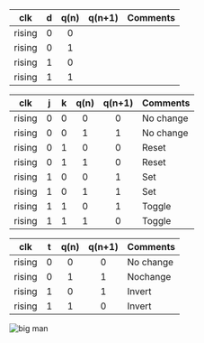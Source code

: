 
 | **clk** | **d** | **q(n)** | **q(n+1)** | **Comments** |
   | :-: | :-: | :-: | :-: | :-- |
   | rising | 0 | 0 |  |  |
   | rising | 0 | 1 |  |  |
   | rising | 1 | 0 |  |  |
   | rising | 1 | 1 |  |  |

   | **clk** | **j** | **k** | **q(n)** | **q(n+1)** | **Comments** |
   | :-: | :-: | :-: | :-: | :-: | :-- |
   | rising | 0 | 0 | 0 | 0 | No change |
   | rising | 0 | 0 | 1 | 1 | No change |
   | rising | 0 | 1 | 0 | 0 | Reset |
   | rising | 0 | 1 | 1 | 0 | Reset |
   | rising | 1 | 0 | 0 | 1 | Set |
   | rising | 1 | 0 | 1 | 1 | Set |
   | rising | 1 | 1 | 0 | 1 | Toggle |
   | rising | 1 | 1 | 1 | 0 | Toggle |

   | **clk** | **t** | **q(n)** | **q(n+1)** | **Comments** |
   | :-: | :-: | :-: | :-: | :-- |
   | rising | 0 | 0 | 0 | No change |
   | rising | 0 | 1 | 1 | Nochange |
   | rising | 1 | 0 | 1 | Invert |
   | rising | 1 | 1 | 0 | Invert |

![big man](https://user-images.githubusercontent.com/99683944/158199185-abd50713-6a69-47d3-b8c2-75409b6b0dfa.png)
